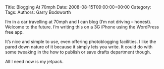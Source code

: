 Title: Blogging At 70mph
Date: 2008-08-15T09:00:00+00:00
Category: 
Tags: 
Authors: Garry Bodsworth

I&#8217;m in a car travelling at 70mph and I can blog (I&#8217;m not driving &#8211; honest). Welcome to the future. I&#8217;m writing this on a 3G iPhone using the WordPress free app.

It&#8217;s nice and simple to use, even offering photoblogging facilities. I like the pared down nature of it because it simply lets you write. It could do with some tweaking in the how to publish or save drafts department though.

All I need now is my jetpack.